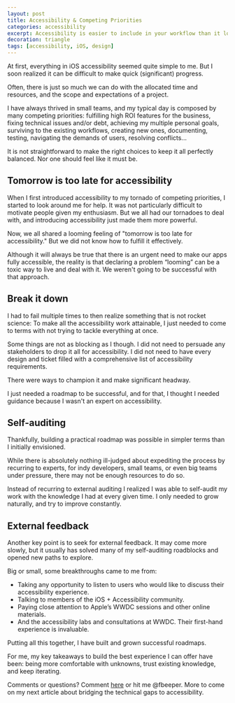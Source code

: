 ```yaml
---
layout: post
title: Accessibility & Competing Priorities
categories: accessibility
excerpt: Accessibility is easier to include in your workflow than it looks.
decoration: triangle
tags: [accessibility, iOS, design]
---
```


At first, everything in iOS accessibility seemed quite simple to me. But I soon realized it can be difficult to make quick (significant) progress.

Often, there is just so much we can do with the allocated time and resources, and the scope and expectations of a project.

I have always thrived in small teams, and my typical day is composed by many competing priorities: fulfilling high ROI features for the business, fixing technical issues and/or debt, achieving my multiple personal goals, surviving to the existing workflows, creating new ones, documenting, testing, navigating the demands of users, resolving conflicts...

It is not straightforward to make the right choices to keep it all perfectly balanced. Nor one should feel like it must be.

## Tomorrow is too late for accessibility

When I first introduced accessibility to my tornado of competing priorities, I started to look around me for help. It was not particularly difficult to motivate people given my enthusiasm. But we all had our tornadoes to deal with, and introducing accessibility just made them more powerful.

Now, we all shared a looming feeling of "tomorrow is too late for accessibility." But we did not know how to fulfill it effectively.

Although it will always be true that there is an urgent need to make our apps fully accessible, the reality is that declaring a problem “looming” can be a toxic way to live and deal with it. We weren't going to be successful with that approach.

## Break it down

I had to fail multiple times to then realize something that is not rocket science: To make all the accessibility work attainable, I just needed to come to terms with not trying to tackle everything at once.

Some things are not as blocking as I though. I did not need to persuade any stakeholders to drop it all for accessibility. I did not need to have every design and ticket filled with a comprehensive list of accessibility requirements.

There were ways to champion it and make significant headway.

I just needed a roadmap to be successful, and for that, I thought I needed guidance because I wasn't an expert on accessibility.

## Self-auditing

Thankfully, building a practical roadmap was possible in simpler terms than I initially envisioned.

While there is absolutely nothing ill-judged about expediting the process by recurring to experts, for indy developers, small teams, or even big teams under pressure, there may not be enough resources to do so. 

Instead of recurring to external auditing I realized I was able to self-audit my work with the knowledge I had at every given time. I only needed to grow naturally, and try to improve constantly.
  
## External feedback

Another key point is to seek for external feedback. It may come more slowly, but it usually has solved many of my self-auditing roadblocks and opened new paths to explore. 

Big or small, some breakthroughs came to me from:

* Taking any opportunity to listen to users who would like to discuss their accessibility experience. 
* Talking to members of the iOS + Accessibility community. 
* Paying close attention to Apple’s WWDC sessions and other online materials.
* And the accessibility labs and consultations at WWDC. Their first-hand experience is invaluable.

Putting all this together, I have built and grown successful roadmaps.

For me, my key takeaways to build the best experience I can offer have been: being more comfortable with unknowns, trust existing knowledge, and keep iterating.

Comments or questions? Comment [here](https://github.com/fbeeper/fbeeper.github.io/issues/5) or hit me @fbeeper. More to come on my next article about bridging the technical gaps to accessibility.
